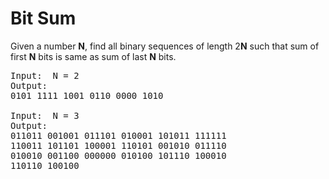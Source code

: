 # Bit Sum

Given a number **N**, find all binary sequences of length 2**N** such that sum of first **N** bits is same as sum of last **N** bits.  

<pre>
Input:  N = 2
Output: 
0101 1111 1001 0110 0000 1010 

Input:  N = 3
Output:  
011011 001001 011101 010001 101011 111111
110011 101101 100001 110101 001010 011110 
010010 001100 000000 010100 101110 100010 
110110 100100 
</pre>